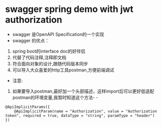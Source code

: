 # swagger spring demo with jwt authorization
- swagger 是OpenAPI Specification的一个实现
- swagger 的优点：
1. spring boot的interface doc的好伴侣
2. 代替了代码注释,注释即文档
3. 符合面向对象的设计,跟随代码版本同步
4. 可以导入大众喜爱的http工具postman,方便前端调试

- 注意:
1. 如果要导入postman,最好加一个头部描述，这样import后可以更好低适配postman的环境变量,我暂时知道这个方法- - 
```
@ApiImplicitParams({
	@ApiImplicitParam(name = "Authorization", value = "Authorization token", required = true, dataType = "string", paramType = "header") 
})
```